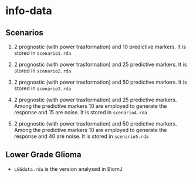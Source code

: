 # info-data

## Scenarios
1. 2 prognostic (with power trasformation) and 10 predictive markers. 
It is stored in `scenario1.rda`

2. 2 prognostic (with power trasformation) and 25 predictive markers. 
It is stored in `scenario2.rda`

3. 2 prognostic (with power trasformation) and 50 predictive markers. 
It is stored in `scenario3.rda`

4. 2 prognostic (with power trasformation) and 25 predictive markers. Among the predictive markers 10 are employed to generate the response and 15 are noise.
It is stored in `scenario4.rda`

5. 2 prognostic (with power trasformation) and 50 predictive markers. Among the predictive markers 10 are employed to generate the response and 40 are noise.
It is stored in `scenario5.rda`

## Lower Grade Glioma

* `LGGdata.rda` is the version analysed in BiomJ